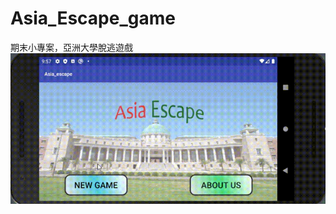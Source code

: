 # Asia_Escape_game
期末小專案，亞洲大學脫逃遊戲
![image](https://github.com/b3o3m303/Asia_Escape_game/blob/master/Fig/%E5%AA%92%E9%AB%942.gif)
